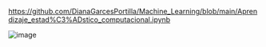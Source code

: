 https://github.com/DianaGarcesPortilla/Machine_Learning/blob/main/Aprendizaje_estad%C3%ADstico_computacional.ipynb

![image](https://github.com/user-attachments/assets/70b1a1dc-f3d9-48d3-84ed-58e8fe7098e7)


